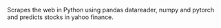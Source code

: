 Scrapes the web in Python using pandas datareader, numpy and pytorch and predicts stocks in yahoo finance. 
